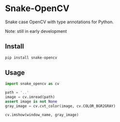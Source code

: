 # Snake-OpenCV
Snake case OpenCV with type annotations for Python.

Note: still in early development

## Install

```sh
pip install snake-opencv
```

## Usage
```py
import snake_opencv as cv

path = '..'
image = cv.imread(path)
assert image is not None
gray_image = cv.cvt_color(image, cv.COLOR_BGR2GRAY)

cv.imshow(window_name, gray_image) 
```
